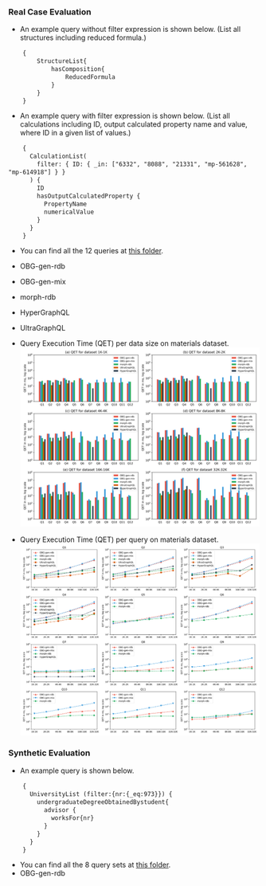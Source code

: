 

### Real Case Evaluation

* An example query without filter expression is shown below. (List all structures including reduced formula.)
```
    {
        StructureList{
            hasComposition{
                ReducedFormula
            }
        }
    }
```

* An example query with filter expression is shown below. (List all calculations including ID, output calculated property name and value, where ID in a given list of values.)
``` 
    {
      CalculationList(
        filter: { ID: { _in: ["6332", "8088", "21331", "mp-561628", "mp-614918"] } }
      ) {
        ID
        hasOutputCalculatedProperty {
          PropertyName
          numericalValue
        }
      }
    }
```

* You can find all the 12 queries at [this folder](./materials_design_domain/OBG-gen).
* OBG-gen-rdb
* OBG-gen-mix
* morph-rdb
* HyperGraphQL
* UltraGraphQL

* Query Execution Time (QET) per data size on materials dataset.
![entities](../figures/evaluation-md-QETs-per-dataset.png "per-dataset")
* Query Execution Time (QET) per query on materials dataset.
![entities](../figures/evaluation-md-QETs-per-query.png "The framework of OBG-gen")

### Synthetic Evaluation

* An example query is shown below.
```
    { 
      UniversityList (filter:{nr:{_eq:973}}) { 
        undergraduateDegreeObtainedBystudent{ 
          advisor { 
            worksFor{nr} 
          } 
        } 
      } 
    } 
```
* You can find all the 8 query sets at [this folder](./university_domain_LinGBM).
* OBG-gen-rdb